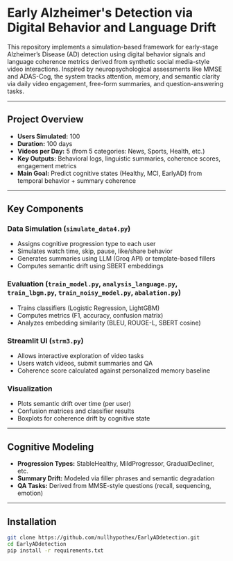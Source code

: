 # Early Alzheimer's Detection via Digital Behavior and Language Drift

This repository implements a simulation-based framework for early-stage Alzheimer’s Disease (AD) detection using digital behavior signals and language coherence metrics derived from synthetic social media-style video interactions. Inspired by neuropsychological assessments like MMSE and ADAS-Cog, the system tracks attention, memory, and semantic clarity via daily video engagement, free-form summaries, and question-answering tasks.

---

## Project Overview

- **Users Simulated:** 100
- **Duration:** 100 days
- **Videos per Day:** 5 (from 5 categories: News, Sports, Health, etc.)
- **Key Outputs:** Behavioral logs, linguistic summaries, coherence scores, engagement metrics
- **Main Goal:** Predict cognitive states (Healthy, MCI, EarlyAD) from temporal behavior + summary coherence

---

## Key Components

### Data Simulation (`simulate_data4.py`)
- Assigns cognitive progression type to each user
- Simulates watch time, skip, pause, like/share behavior
- Generates summaries using LLM (Groq API) or template-based fillers
- Computes semantic drift using SBERT embeddings

### Evaluation (`train_model.py`, `analysis_language.py`, `train_lbgm.py`, `train_noisy_model.py`, `abalation.py`)
- Trains classifiers (Logistic Regression, LightGBM)
- Computes metrics (F1, accuracy, confusion matrix)
- Analyzes embedding similarity (BLEU, ROUGE-L, SBERT cosine)

### Streamlit UI (`strm3.py`)
- Allows interactive exploration of video tasks
- Users watch videos, submit summaries and QA
- Coherence score calculated against personalized memory baseline

### Visualization
- Plots semantic drift over time (per user)
- Confusion matrices and classifier results
- Boxplots for coherence drift by cognitive state

---

## Cognitive Modeling

- **Progression Types:** StableHealthy, MildProgressor, GradualDecliner, etc.
- **Summary Drift:** Modeled via filler phrases and semantic degradation
- **QA Tasks:** Derived from MMSE-style questions (recall, sequencing, emotion)

---

## Installation

```bash
git clone https://github.com/nullhypothex/EarlyADdetection.git
cd EarlyADdetection
pip install -r requirements.txt
```
